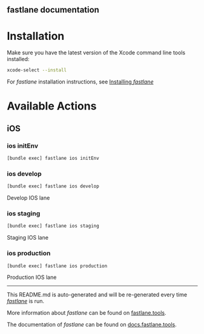 fastlane documentation
----

# Installation

Make sure you have the latest version of the Xcode command line tools installed:

```sh
xcode-select --install
```

For _fastlane_ installation instructions, see [Installing _fastlane_](https://docs.fastlane.tools/#installing-fastlane)

# Available Actions

## iOS

### ios initEnv

```sh
[bundle exec] fastlane ios initEnv
```



### ios develop

```sh
[bundle exec] fastlane ios develop
```

Develop IOS lane

### ios staging

```sh
[bundle exec] fastlane ios staging
```

Staging IOS lane

### ios production

```sh
[bundle exec] fastlane ios production
```

Production IOS lane

----

This README.md is auto-generated and will be re-generated every time [_fastlane_](https://fastlane.tools) is run.

More information about _fastlane_ can be found on [fastlane.tools](https://fastlane.tools).

The documentation of _fastlane_ can be found on [docs.fastlane.tools](https://docs.fastlane.tools).
